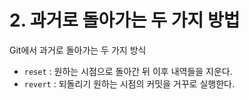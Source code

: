 # 2. 과거로 돌아가는 두 가지 방법
Git에서 과거로 돌아가는 두 가지 방식
- `reset` : 원하는 시점으로 돌아간 뒤 이후 내역들을 지운다.
- `revert` : 되돌리기 원하는 시점의 커밋을 거꾸로 실행한다.